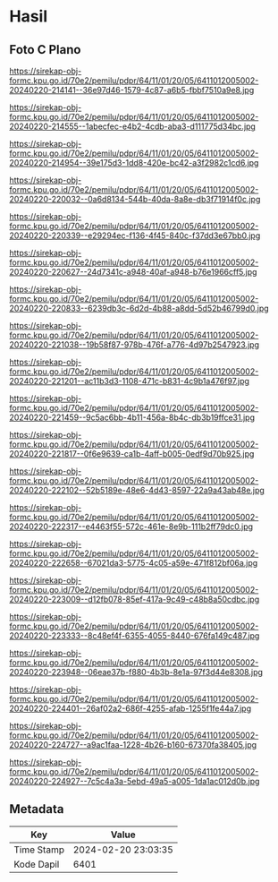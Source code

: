 # Hasil

## Foto C Plano

https://sirekap-obj-formc.kpu.go.id/70e2/pemilu/pdpr/64/11/01/20/05/6411012005002-20240220-214141--36e97d46-1579-4c87-a6b5-fbbf7510a9e8.jpg

https://sirekap-obj-formc.kpu.go.id/70e2/pemilu/pdpr/64/11/01/20/05/6411012005002-20240220-214555--1abecfec-e4b2-4cdb-aba3-d111775d34bc.jpg

https://sirekap-obj-formc.kpu.go.id/70e2/pemilu/pdpr/64/11/01/20/05/6411012005002-20240220-214954--39e175d3-1dd8-420e-bc42-a3f2982c1cd6.jpg

https://sirekap-obj-formc.kpu.go.id/70e2/pemilu/pdpr/64/11/01/20/05/6411012005002-20240220-220032--0a6d8134-544b-40da-8a8e-db3f71914f0c.jpg

https://sirekap-obj-formc.kpu.go.id/70e2/pemilu/pdpr/64/11/01/20/05/6411012005002-20240220-220339--e29294ec-f136-4f45-840c-f37dd3e67bb0.jpg

https://sirekap-obj-formc.kpu.go.id/70e2/pemilu/pdpr/64/11/01/20/05/6411012005002-20240220-220627--24d7341c-a948-40af-a948-b76e1966cff5.jpg

https://sirekap-obj-formc.kpu.go.id/70e2/pemilu/pdpr/64/11/01/20/05/6411012005002-20240220-220833--6239db3c-6d2d-4b88-a8dd-5d52b46799d0.jpg

https://sirekap-obj-formc.kpu.go.id/70e2/pemilu/pdpr/64/11/01/20/05/6411012005002-20240220-221038--19b58f87-978b-476f-a776-4d97b2547923.jpg

https://sirekap-obj-formc.kpu.go.id/70e2/pemilu/pdpr/64/11/01/20/05/6411012005002-20240220-221201--ac11b3d3-1108-471c-b831-4c9b1a476f97.jpg

https://sirekap-obj-formc.kpu.go.id/70e2/pemilu/pdpr/64/11/01/20/05/6411012005002-20240220-221459--9c5ac6bb-4b11-456a-8b4c-db3b19ffce31.jpg

https://sirekap-obj-formc.kpu.go.id/70e2/pemilu/pdpr/64/11/01/20/05/6411012005002-20240220-221817--0f6e9639-ca1b-4aff-b005-0edf9d70b925.jpg

https://sirekap-obj-formc.kpu.go.id/70e2/pemilu/pdpr/64/11/01/20/05/6411012005002-20240220-222102--52b5189e-48e6-4d43-8597-22a9a43ab48e.jpg

https://sirekap-obj-formc.kpu.go.id/70e2/pemilu/pdpr/64/11/01/20/05/6411012005002-20240220-222317--e4463f55-572c-461e-8e9b-111b2ff79dc0.jpg

https://sirekap-obj-formc.kpu.go.id/70e2/pemilu/pdpr/64/11/01/20/05/6411012005002-20240220-222658--67021da3-5775-4c05-a59e-471f812bf06a.jpg

https://sirekap-obj-formc.kpu.go.id/70e2/pemilu/pdpr/64/11/01/20/05/6411012005002-20240220-223009--d12fb078-85ef-417a-9c49-c48b8a50cdbc.jpg

https://sirekap-obj-formc.kpu.go.id/70e2/pemilu/pdpr/64/11/01/20/05/6411012005002-20240220-223333--8c48ef4f-6355-4055-8440-676fa149c487.jpg

https://sirekap-obj-formc.kpu.go.id/70e2/pemilu/pdpr/64/11/01/20/05/6411012005002-20240220-223948--06eae37b-f880-4b3b-8e1a-97f3d44e8308.jpg

https://sirekap-obj-formc.kpu.go.id/70e2/pemilu/pdpr/64/11/01/20/05/6411012005002-20240220-224401--26af02a2-686f-4255-afab-1255f1fe44a7.jpg

https://sirekap-obj-formc.kpu.go.id/70e2/pemilu/pdpr/64/11/01/20/05/6411012005002-20240220-224727--a9ac1faa-1228-4b26-b160-67370fa38405.jpg

https://sirekap-obj-formc.kpu.go.id/70e2/pemilu/pdpr/64/11/01/20/05/6411012005002-20240220-224927--7c5c4a3a-5ebd-49a5-a005-1da1ac012d0b.jpg


## Metadata

| Key        | Value               |
| ---------- | ------------------- |
| Time Stamp | 2024-02-20 23:03:35 |
| Kode Dapil | 6401                |



